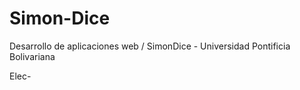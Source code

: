 # Simon-Dice

Desarrollo de aplicaciones web / SimonDice - Universidad Pontificia Bolivariana

Elec-
